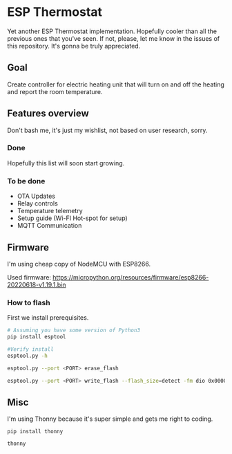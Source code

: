 # ESP Thermostat

Yet another ESP Thermostat implementation. Hopefully cooler than all the previous ones that you've seen. If not, please, let me know in the issues of this repository. It's gonna be truly appreciated.

## Goal

Create controller for electric heating unit that will turn on and off the heating and report the room temperature.

## Features overview

Don't bash me, it's just my wishlist, not based on user research, sorry.

### Done

Hopefully this list will soon start growing.

### To be done

- OTA Updates
- Relay controls
- Temperature telemetry
- Setup guide (Wi-FI Hot-spot for setup)
- MQTT Communication

## Firmware

I'm using cheap copy of NodeMCU with ESP8266.

Used firmware: https://micropython.org/resources/firmware/esp8266-20220618-v1.19.1.bin

### How to flash

First we install prerequisites.

```bash
# Assuming you have some version of Python3
pip install esptool

#Verify install
esptool.py -h
```

```bash
esptool.py --port <PORT> erase_flash

esptool.py --port <PORT> write_flash --flash_size=detect -fm dio 0x00000 <BIN_PATH>
```

## Misc

I'm using Thonny because it's super simple and gets me right to coding.

```
pip install thonny

thonny
```

